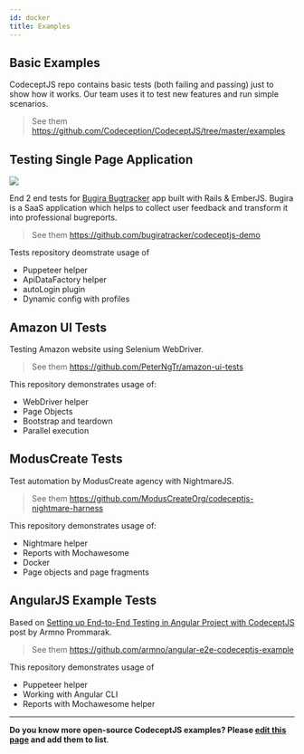 ```yaml
---
id: docker
title: Examples
---
```



## Basic Examples

CodeceptJS repo contains basic tests (both failing and passing) just to show how it works.
Our team uses it to test new features and run simple scenarios.

> See them https://github.com/Codeception/CodeceptJS/tree/master/examples

## Testing Single Page Application

![](https://user-images.githubusercontent.com/220264/56353972-56975080-61db-11e9-8b23-06e8b4620995.png)

End 2 end tests for [Bugira Bugtracker](https://bugira.com) app built with Rails & EmberJS. Bugira is a SaaS application which helps to collect user feedback and transform it into professional bugreports.

> See them https://github.com/bugiratracker/codeceptjs-demo

Tests repository deomstrate usage of

* Puppeteer helper
* ApiDataFactory helper
* autoLogin plugin
* Dynamic config with profiles


## Amazon UI Tests

Testing Amazon website using Selenium WebDriver.

> See them https://github.com/PeterNgTr/amazon-ui-tests

This repository demonstrates usage of:

* WebDriver helper
* Page Objects
* Bootstrap and teardown
* Parallel execution

## ModusCreate Tests

Test automation by ModusCreate agency with NightmareJS.

> See them https://github.com/ModusCreateOrg/codeceptjs-nightmare-harness

This repository demonstrates usage of:

* Nightmare helper
* Reports with Mochawesome
* Docker
* Page objects and page fragments

## AngularJS Example Tests

Based on [Setting up End-to-End Testing in Angular Project with CodeceptJS](https://medium.com/@armno/setting-up-end-to-end-testing-in-angular-project-with-codeceptjs-ac1784de3420) post by Armno Prommarak.

> See them https://github.com/armno/angular-e2e-codeceptjs-example

This repository demonstrates usage of

* Puppeteer helper
* Working with Angular CLI
* Reports with Mochawesome helper

---

**Do you know more open-source CodeceptJS examples? Please [edit this page](https://github.com/Codeception/CodeceptJS/blob/edit/master/docs/examples.md) and add them to list**.

